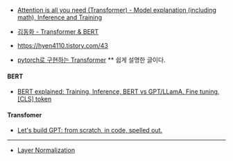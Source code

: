 * [Attention is all you need (Transformer) - Model explanation (including math), Inference and Training](https://www.youtube.com/watch?v=bCz4OMemCcA)


* [김동화 - Transformer & BERT](https://www.youtube.com/watch?v=xhY7m8QVKjo)

* https://hyen4110.tistory.com/43

* [pytorch로 구현하는 Transformer](https://cpm0722.github.io/pytorch-implementation/transformer)   ** 쉽게 설명한 글이다.


#### BERT ####

* [BERT explained: Training, Inference, BERT vs GPT/LLamA, Fine tuning, [CLS] token](https://www.youtube.com/watch?v=90mGPxR2GgY)



#### Transfomer ####

* [Let's build GPT: from scratch, in code, spelled out.](https://www.youtube.com/watch?v=kCc8FmEb1nY)


---

* [Layer Normalization](https://jaylala.tistory.com/entry/Normalization-Batch-Normalization-Layer-Normalization)
